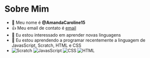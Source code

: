 # Sobre Mim
- 👋 Meu nome é **@AmandaCaroline15**
- 👍 Meu email de contato é [email](amanda.caroline.almeida@escola.pr.gov.br)
- 👀 Eu estou interessado em aprender novas linguagens
- 🌱 Eu estou aprendendo a programar recentemente a linguagem de JavasScript, Scratch, HTML e CSS
- ![Scratch](https://img.shields.io/badge/Scratch-4D97FF?style=for-the-badge&logo=Scratch&logoColor=white)
![JavasScript](https://img.shields.io/badge/JavaScript-323330?style=for-the-badge&logo=javascript&logoColor=F7DF1E)
![CSS](https://img.shields.io/badge/CSS3-1572B6?style=for-the-badge&logo=css3&logoColor=white)
![HTML](https://img.shields.io/badge/HTML5-E34F26?style=for-the-badge&logo=html5&logoColor=white)




